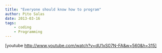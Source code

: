 ```yaml
---
title: "Everyone should know how to program"
author: Pito Salas
date: 2013-03-16
tags:
    - coding
    - Programming
---
```




[youtube http://www.youtube.com/watch?v=dU1xS07N-FA&w=560&h=315]


